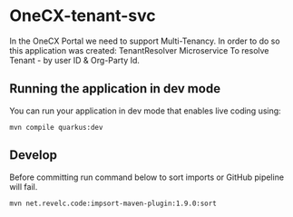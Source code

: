 # OneCX-tenant-svc

In the OneCX Portal we need to support Multi-Tenancy. In order to do so this application was created:
TenantResolver Microservice To resolve Tenant - by user ID & Org-Party Id.

## Running the application in dev mode

You can run your application in dev mode that enables live coding using:

```shell script
mvn compile quarkus:dev
```

## Develop

Before committing run command below to sort imports or GitHub pipeline will fail.

```
mvn net.revelc.code:impsort-maven-plugin:1.9.0:sort
```